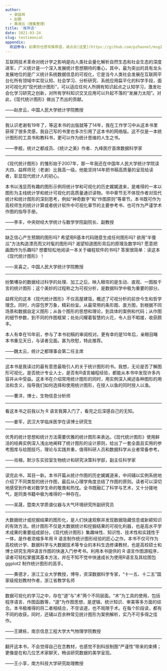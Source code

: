 ```yaml
---
author: 
  - 谢益辉
  - 赵鹏
  - 黄湘云（搜集整理）
title: '推荐语'
date: 2021-03-24
slug: testimonial
appendix:
  欢迎参与: 如果你也想写推荐语，请点击[这里](https://github.com/pzhaonet/msg2020/blob/master/content/post/testimonial.md)提交。
---
```


互联网技术革命对统计学之影响是向人类社会量化解析自然生态和社会生态的深度进军，广义统计是一个深入发展统计思想期待的重心，其中，最为突出的具有龙头发展地位的是广义统计系统数据信息的可视化，它是当今人类社会发展在互联网平台化所有领域中实现认知、社会学习、分析研究、系统应用扁平化的科学手段，面对可视化的“现代统计图形”，可以适应任何人所拥有知识起点之认知学习，激发社会化学习研究之创新，对所有学科知识交叉应用可以升起不落的“发展力太阳”。对此，《现代统计图形》做出了杰出的贡献。

——赵彦云，中国人民大学统计学院教授

----

我认识老谢有19年了，等这本书的出版就等了14年，我在工作学习中从这本书里获得了很多灵感，我自己写的书里也多次引用了这本书的网络版。这不仅是一本统计图形的工具书和教科书，更可以作为统计思维的人生之书。

——李舰，统计之都成员、《统计之美》作者、九峰医疗首席数据科学家

---

《现代统计图形》的雏形始于2007年，那一年我还在中国年人民大学统计学院读大四，益辉师兄（老谢）比我高一级。他能坚持14年把书稿高质量的呈现给读者，彰显现代统计人的初心。

本书以浅显而有趣的图形示例将统计学和可视化的历史娓娓道来，是难得的一本以图形为主线统计学和统计可视化的高质量通识读物。书中章节无不体现作者对现代统计和统计图形的深刻思考，例如“神奇数字”和“作图原则”等章节。本书既可作为高校师生的统计计算或者统计软件中可视化章节的主要参考书、也可作为严谨学术作图的指导手册。

——李丰，中央财经大学统计与数学学院副院长、副教授

----

缺乏信心产生预期的图形吗? 希望用R基本代码随意生成任何图形吗? 欲用“半傻瓜”方法构造漂亮而又时髦的图形吗? 渴望知道图形背后的原理及数学吗? 愿意把画图作为乐趣吗? 想要轻松地阅读一本关于编程软件的书吗? 答案很简单：读这本《现代统计图形》！

——吴喜之，中国人民大学统计学院教授

---

纷繁嘈杂的数据经过科学的处理、加工之后，映入眼帘的是生动、直观、一图胜千言的统计图形；这个美妙的过程称之为可视分析，是数据科学中极为重要的部分。

益辉兄的这本《现代统计图形》不仅高屋建瓴，概述了可视分析的前世今生和哲学理念。同时，内容包罗万象，精彩纷呈。从最常用的条形图、直方图，到根据不同场景和数据自定义图形；从各个图形的思想和理论，到具体的案例和代码；从作图的细节参数，到不同的作图框架；处处闪耀着智慧的火花，令人目不暇接，收获颇丰。

本人有幸在10年前，参与了本书初稿的审阅校对。更有幸的是10年后，亲眼目睹本书重见天日，与读者见面。甚为欣慰，特此推荐。

——魏太云，统计之都理事会第二任主席

---

这本书是我读过的最有意思最吸引人的关于统计图形的书。我想，无论是否了解图形可视化，是否统计专业人士，是否有R语言编程经验，都能从本书中发现许多内容并从中受益。这本书在介绍常用统计图形的同时，用实例深入阐述各种图形的用法和含义，指导我们如何选择和使用统计图形，在授人以鱼的同时授人以渔。

——曹洋，博士，生物信息分析师

---

看这本书之前我以为 R 语言我算入门了，看完之后深感自己的无知。

——姜军，武汉大学临床医学在读博士研究生

----

优秀的统计思想和统计方法需要优雅的统计图形来表达。《现代统计图形》使用鲜活的经典实例深入浅出地阐释了统计图形的设计原则，给出了一套全面且实用的参考图库与绘图技巧，理论与实践并重，值得科研人员和数据科学从业者常备参考。

——肖楠，默沙东实验室生物统计和研究决策科学部，副主任科学家

---

读完此书，耳目一新。本书开篇从统计作图的历史娓娓道来，中间辅以实例系统地介绍了不同类型的统计作图，最后从心理学角度总结了作图的原则。读者可以深切地感受到作者对数学生命的敬畏和热忱。全书既融汇了科学与艺术，又十分接地气，是同类书籍中极为难得的一种存在。

——吴晟，暨南大学质谱仪器与大气环境研究所副研究员

---

大数据统计或挖掘结果的图形化，是人们快速观察并发现数据隐藏信息或新颖知识的有效方法。统计图形不仅是大数据统计和挖掘结果的可视化利器，也是高水平学术成果的重要组成部分。《现代统计图形》集趣味性、知识性、技术性和实践性于一体，是作者浓缩多年用 R 语言制作统计图形经验的匠心之作。本书不仅可作为高校统计学、数据科学与大数据技术等专业的本科生选修课教材，也是高校硕士和博士研究生用R语言作图的快速入门参考书。利用本书提供的 R 语言作图源程序，读者可轻松掌握其基本方法，并在不知不觉中快速成长为使用R语言及其绘图包 ggplot2 制作统计图形的高手。

——黄德才，浙江工业大学教授，博导，资深数据科学专家，“十一五、十二五”国家级规划教材作者，浙江省教学名师

---

数据可视化的学习之中，存在“道”与“术”两个不同层面。“术”为工具的使用，包括程序语言、作图函数等，“道”为作图思想，是逻辑、统计知识、审美等多方面的综合。本书极难得的将二者相结合，不空谈道，也不局限于术。在每个阶段读，都有不同的收获。同时，还辅以百余种常见统计图形为案例解析，实乃不可多得之佳作。

——王建栋，南京信息工程大学大气物理学院教授

---

翻开这本书，不会觉得自己在念教材，也感觉不到科技制图“严谨性”带来的束缚；更像是在和几位艺术家聊天，畅谈研究数据的美学呈现。

——王小享，南方科技大学研究助理教授
